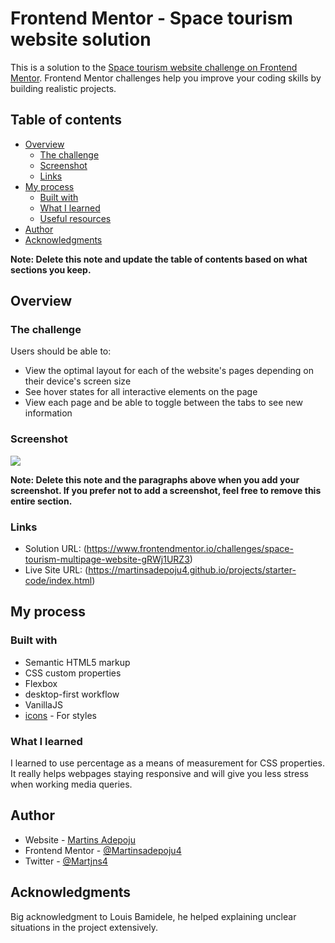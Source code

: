 # Frontend Mentor - Space tourism website solution

This is a solution to the [Space tourism website challenge on Frontend Mentor](https://www.frontendmentor.io/challenges/space-tourism-multipage-website-gRWj1URZ3). Frontend Mentor challenges help you improve your coding skills by building realistic projects.

## Table of contents

- [Overview](#overview)
  - [The challenge](#the-challenge)
  - [Screenshot](#screenshot)
  - [Links](#links)
- [My process](#my-process)
  - [Built with](#built-with)
  - [What I learned](#what-i-learned)
  - [Useful resources](#useful-resources)
- [Author](#author)
- [Acknowledgments](#acknowledgments)

**Note: Delete this note and update the table of contents based on what sections you keep.**

## Overview

### The challenge

Users should be able to:

- View the optimal layout for each of the website's pages depending on their device's screen size
- See hover states for all interactive elements on the page
- View each page and be able to toggle between the tabs to see new information

### Screenshot

![](../screenshot.png)

**Note: Delete this note and the paragraphs above when you add your screenshot. If you prefer not to add a screenshot, feel free to remove this entire section.**

### Links

- Solution URL: (https://www.frontendmentor.io/challenges/space-tourism-multipage-website-gRWj1URZ3)
- Live Site URL: (https://martinsadepoju4.github.io/projects/starter-code/index.html)

## My process

### Built with

- Semantic HTML5 markup
- CSS custom properties
- Flexbox
- desktop-first workflow
- VanillaJS
- [icons](https://fontawesome.com/) - For styles



### What I learned

I learned to use percentage as a means of measurement for CSS properties. It really helps webpages staying responsive and will give you less stress when working media queries.


## Author

- Website - [Martins Adepoju](https://www.your-site.com)
- Frontend Mentor - [@Martinsadepoju4](https://www.frontendmentor.io/profile/Martinsadepoju4)
- Twitter - [@Martjns4](https://www.twitter.com/Martjns4)



## Acknowledgments

Big acknowledgment to Louis Bamidele, he helped explaining unclear situations in the project extensively.
